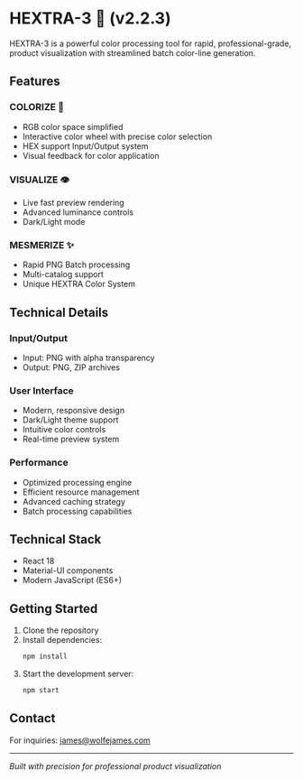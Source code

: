 # HEXTRA-3 🎨 (v2.2.3)

HEXTRA-3 is a powerful color processing tool for rapid, professional-grade, product visualization with streamlined batch color-line generation.

## Features

### COLORIZE 🎨
- RGB color space simplified
- Interactive color wheel with precise color selection
- HEX support Input/Output system
- Visual feedback for color application

### VISUALIZE 👁️
- Live fast preview rendering
- Advanced luminance controls
- Dark/Light mode

### MESMERIZE ✨
- Rapid PNG Batch processing
- Multi-catalog support
- Unique HEXTRA Color System

## Technical Details

### Input/Output
- Input: PNG with alpha transparency
- Output: PNG, ZIP archives

### User Interface
- Modern, responsive design
- Dark/Light theme support
- Intuitive color controls
- Real-time preview system

### Performance
- Optimized processing engine
- Efficient resource management
- Advanced caching strategy
- Batch processing capabilities

## Technical Stack
- React 18
- Material-UI components
- Modern JavaScript (ES6+)

## Getting Started

1. Clone the repository
2. Install dependencies:
   ```bash
   npm install
   ```
3. Start the development server:
   ```bash
   npm start
   ```

## Contact

For inquiries: james@wolfejames.com

---

_Built with precision for professional product visualization_
